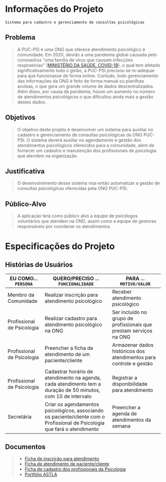 # Informações do Projeto
`Sistema para cadastro e gerenciamento de consultas psicológicas`  

## Problema
> A PUC-PSI é uma ONG que oferece atendimento psicológico à comunidade. Em 2020, devido a uma pandemia global causada pelo coronavírus “uma família de vírus que causam infecções respiratórias” ([MINISTÉRIO DA SAÚDE. COVID-19](https://coronavirus.saude.gov.br/sobre-a-doenca#o-que-e-covid)), o qual tem afetado significativamente todo o globo, a PUC-PSI precisou se re-adequar para que funcionasse de forma online.
> Contudo, todo gerenciamento das informações da ONG é feito de forma manual ou planilhas avulsas, o que gera um grande volume de dados descentralizados. Além disso, por causa da pandemia, houve um aumento no número de atendimentos psicológicos o que dificultou ainda mais a gestão destes dados.

## Objetivos

> O objetivo deste projeto é desenvolver um sistema para auxiliar no cadastro e gerenciamento de consultas psicológicas da ONG PUC-PSI. O sistema deverá auxiliar no agendamento e gestão dos atendimentos psicológicos oferecidos para a comunidade, além de fornecer um cadastro e manutenção dos profissionais de psicologia que atendem na organização.

## Justificativa

> O desenvolvimento desse sistema visa então automatizar a gestão de consultas psicológicas oferecidas pela ONG PUC-PSI.

## Público-Alvo

> A aplicação terá como público alvo a equipe de psicólogos voluntários que atendem na ONG, assim como a equipe de gestores responsáveis por coordenar os atendimentos.
 
# Especificações do Projeto

## Histórias de Usuários

|EU COMO... `PERSONA`| QUERO/PRECISO ... `FUNCIONALIDADE` |PARA ... `MOTIVO/VALOR`                 |
|--------------------|------------------------------------|----------------------------------------|
|Membro da Comunidade | Realizar inscrição para atendimento psicológico           | Receber atendimento psicológico               |
|Profissional de Psicologia | Realizar cadastro para atendimento psicológico na ONG  | Ser incluído no grupo de profissionais que prestam serviços na ONG |
|Profissional de Psicologia | Preencher a ficha de atendimento de um paciente/cliente  | Armazenar dados históricos dos atendimentos para controle e gestão |
|Profissional de Psicologia | Cadastrar horário de atendimento na agenda, cada atendimento tem a duração de 50 minutos, com 10 de intervalo | Registrar a disponibilidade para atendimento |
|Secretária | Criar os agendamentos psicológicos, associando os paciente/cliente com o Profissional de Psicologia que fará o atendimento | Preencher a agenda de atendimentos da semana |

## Documentos
> - [Ficha de inscrição para atendimento](https://forms.app/astlaong/formulario-de-inscricao)
> - [Ficha de atendimento de paciente/cliente](./docs/Ficha%20dos%20clientes%20.doc)
> - [Ficha de cadastro dos profissionais da Psicologia](./docs/Ficha%20dos%20profissionais%20da%20Psicologia.doc)
> - [Portfólio ASTLA](./docs/Portfólio%20ASTLA.docs)
